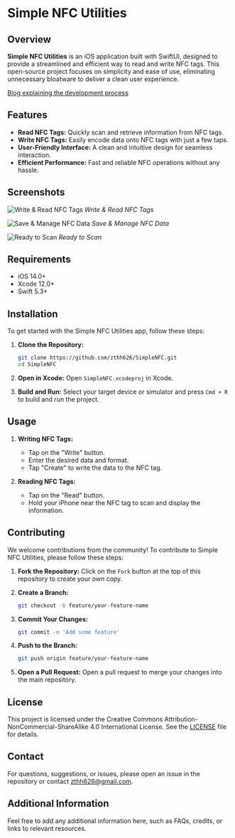 # Simple NFC Utilities

## Overview

**Simple NFC Utilities** is an iOS application built with SwiftUI, designed to provide a streamlined and efficient way to read and write NFC tags. This open-source project focuses on simplicity and ease of use, eliminating unnecessary bloatware to deliver a clean user experience.

[Blog explaining the development process](https://zthh.dev/projects/simple-nfc-utilities)

## Features

- **Read NFC Tags:** Quickly scan and retrieve information from NFC tags.
- **Write NFC Tags:** Easily encode data onto NFC tags with just a few taps.
- **User-Friendly Interface:** A clean and intuitive design for seamless interaction.
- **Efficient Performance:** Fast and reliable NFC operations without any hassle.

## Screenshots

![Write & Read NFC Tags](Screenshots/write-read-nfcs.png)
_Write & Read NFC Tags_

![Save & Manage NFC Data](Screenshots/save-manage.png)
_Save & Manage NFC Data_

![Ready to Scan](Screenshots/ready-to-scan.png)
_Ready to Scan_

## Requirements

- iOS 14.0+
- Xcode 12.0+
- Swift 5.3+

## Installation

To get started with the Simple NFC Utilities app, follow these steps:

1. **Clone the Repository:**

   ```sh
   git clone https://github.com/zthh626/SimpleNFC.git
   cd SimpleNFC
   ```

2. **Open in Xcode:**
   Open `SimpleNFC.xcodeproj` in Xcode.

3. **Build and Run:**
   Select your target device or simulator and press `Cmd + R` to build and run the project.

## Usage

1. **Writing NFC Tags:**

   - Tap on the "Write" button.
   - Enter the desired data and format.
   - Tap "Create" to write the data to the NFC tag.

2. **Reading NFC Tags:**
   - Tap on the "Read" button.
   - Hold your iPhone near the NFC tag to scan and display the information.

## Contributing

We welcome contributions from the community! To contribute to Simple NFC Utilities, please follow these steps:

1. **Fork the Repository:**
   Click on the `Fork` button at the top of this repository to create your own copy.

2. **Create a Branch:**

   ```sh
   git checkout -b feature/your-feature-name
   ```

3. **Commit Your Changes:**

   ```sh
   git commit -m 'Add some feature'
   ```

4. **Push to the Branch:**

   ```sh
   git push origin feature/your-feature-name
   ```

5. **Open a Pull Request:**
   Open a pull request to merge your changes into the main repository.

## License

This project is licensed under the Creative Commons Attribution-NonCommercial-ShareAlike 4.0 International License. See the [LICENSE](LICENSE) file for details.

## Contact

For questions, suggestions, or issues, please open an issue in the repository or contact [zthh626@gmail.com](mailto:zthh626@gmail.com).

## Additional Information

Feel free to add any additional information here, such as FAQs, credits, or links to relevant resources.
